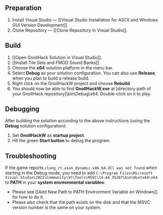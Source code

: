## Preparation

1. Install Visual Studio — [[Visual Studio Installation for ASCII and Windows GUI Version Development]].
2. Clone Repository — [[Clone Repository in Visual Studio]].

## Build

1. [[Open GnollHack Solution in Visual Studio]].
2. [[Install Tile Sets and FMOD Sound Banks]]
3. Choose the **x64** solution platform in the menu bar.
4. Select **Debug** as your solution configuration. You can also use **Release**, when you plan to build a release build.
5. Right click on the GnollHackW project and choose **Rebuild**.
6. You should now be able to find **GnollHackW.exe** at [directory path of your GnollHack repository]\bin\Debug\x64. Double-click on it to play.

## Debugging

After building the solution according to the above instructions (using the **Debug** solution configuration):

1. Set **GnollHackW** as **startup project**.
2. Hit the green **Start button** to debug the program.

## Troubleshooting

If the game reports `clang_rt.asan_dynamic-x86_64.dll was not found` when starting in the Debug mode, you need to add `C:\Program Files\Microsoft Visual Studio\2022\Community\VC\Tools\MSVC\14.44.35207\bin\Hostx64\x64` to **PATH** in your **system environmental variables**:

- Please see [[Add New Path to PATH Environment Variable on Windows]] for how to do it.
- Please also check that the path exists on the disk and that the MSVC version number is the same on your system.
